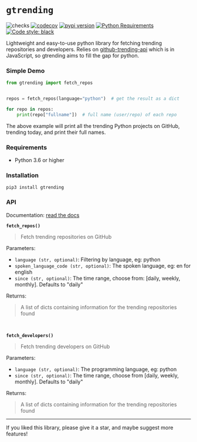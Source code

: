 # `gtrending`

![checks](https://github.com/hedythedev/gtrending/workflows/checks/badge.svg)
[![codecov](https://codecov.io/gh/hedythedev/gtrending/branch/master/graph/badge.svg?token=J19AQKEO4W)](https://codecov.io/gh/hedythedev/gtrending)
[![pypi version](https://img.shields.io/pypi/v/gtrending)](https://pypi.org/project/gtrending/)
[![Python Requirements](https://img.shields.io/pypi/pyversions/gtrending)](https://pypi.org/project/gtrending/)
[![Code style: black](https://img.shields.io/badge/code%20style-black-000000.svg)](https://github.com/psf/black)

Lightweight and easy-to-use python library for fetching
trending repositories and developers. Relies on
[github-trending-api](https://github.com/huchenme/github-trending-api)
which is in JavaScript, so gtrending aims to fill the gap
for python.

### Simple Demo

```python
from gtrending import fetch_repos


repos = fetch_repos(language="python")  # get the result as a dict

for repo in repos:
    print(repo["fullname"])  # full name (user/repo) of each repo
```

The above example will print all the trending Python projects
on GitHub, trending today, and print their full names.

### Requirements
* Python 3.6 or higher


### Installation
```
pip3 install gtrending
```

### API

Documentation: [read the docs](https://gtrending.readthedocs.io/en/latest/)

**`fetch_repos()`**

> Fetch trending repositories on GitHub

Parameters:
* `language (str, optional)`:  Filtering by language, eg: python
* `spoken_language_code (str, optional)`: The spoken language, eg: en for english
* `since (str, optional)`: The time range, choose from: [daily, weekly, monthly]. Defaults to "daily"

Returns:
> A list of dicts containing information for the trending repositories found


<br>


**`fetch_developers()`**

> Fetch trending developers on GitHub

Parameters:
* `language (str, optional)`: The programming language, eg: python
* `since (str, optional)`: The time range, choose from [daily, weekly, monthly]. Defaults to "daily"

Returns:
> A list of dicts containing information for the trending repositories found

---

If you liked this library, please give it a star, and maybe suggest more features!
